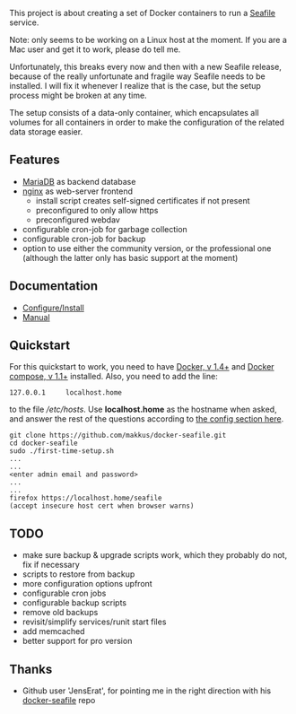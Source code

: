 This project is about creating a set of Docker containers to run a [Seafile](http://seafile.com/en/home/) service.

Note: only seems to be working on a Linux host at the moment. If you are a Mac user and get it to work, please do tell me.

Unfortunately, this breaks every now and then with a new Seafile release, because of the really unfortunate and fragile way Seafile needs to be installed. I will fix it whenever I realize that is the case, but the setup process might be broken at any time.

The setup consists of a data-only container, which encapsulates all volumes for all containers in order to make the configuration of the related data storage easier. 

## Features

 - [MariaDB](https://mariadb.org/) as backend database
 - [nginx](http://nginx.org) as web-server frontend
   - install script creates self-signed certificates if not present
   - preconfigured to only allow https
   - preconfigured webdav
 - configurable cron-job for garbage collection
 - configurable cron-job for backup
 - option to use either the community version, or the professional one (although the latter only has basic support at the moment)

## Documentation

 - [Configure/Install](https://github.com/makkus/docker-seafile/blob/master/Install.md)
 - [Manual](https://github.com/makkus/docker-seafile/blob/master/Manual.md)

## Quickstart

For this quickstart to work, you need to have [Docker, v 1.4+](https://docs.docker.com/installation/) and [Docker compose, v 1.1+](http://docs.docker.com/compose/install/) installed. Also, you need to add the line:

    127.0.0.1     localhost.home
   
to the file */etc/hosts*. Use **localhost.home** as the hostname when asked, and answer the rest of the questions according to [the config section here](https://github.com/makkus/docker-seafile/blob/master/Install.md#first-run).

    git clone https://github.com/makkus/docker-seafile.git
    cd docker-seafile
    sudo ./first-time-setup.sh
    ...
    ...
    <enter admin email and password>
    ...
    ...
    firefox https://localhost.home/seafile
    (accept insecure host cert when browser warns)

## TODO
 - make sure backup & upgrade scripts work, which they probably do not, fix if necessary
 - scripts to restore from backup
 - more configuration options upfront
 - configurable cron jobs
 - configurable backup scripts
 - remove old backups
 - revisit/simplify services/runit start files
 - add memcached
 - better support for pro version

## Thanks

 - Github user 'JensErat', for pointing me in the right direction with his [docker-seafile](https://github.com/JensErat/docker-seafile) repo
